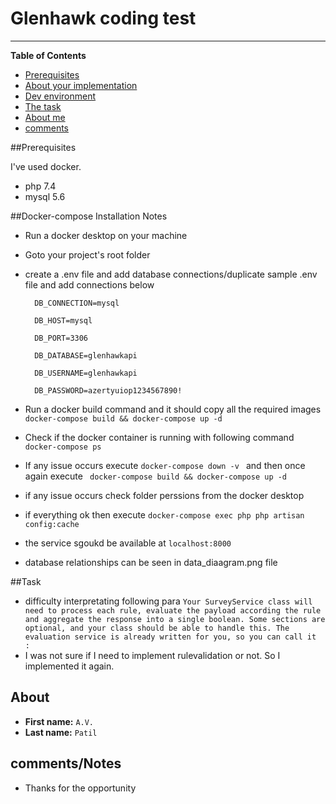# Glenhawk coding test


***

**Table of Contents**


* [Prerequisites](#prerequisites)
* [About your implementation](#about-your-implementation)
* [Dev environment](#the-installation)
* [The task](#the-task)
* [About me](#about-me)
* [comments](#comments)


<a id="prerequisites"></a>
##Prerequisites

I've used docker.
- php 7.4
- mysql 5.6


<a id="the-installation"></a>
##Docker-compose Installation Notes

- Run a docker desktop on your machine
- Goto your project's root folder
- create a .env file and add database connections/duplicate sample .env file and add connections below

        DB_CONNECTION=mysql
        
        DB_HOST=mysql
        
        DB_PORT=3306
        
        DB_DATABASE=glenhawkapi
        
        DB_USERNAME=glenhawkapi
        
        DB_PASSWORD=azertyuiop1234567890!

- Run a docker build command and it should copy all the required images
`` docker-compose build && docker-compose up -d``
- Check if the docker container is running with following command
``docker-compose ps``
- If any issue occurs execute ``docker-compose down -v `` and then once again execute `` docker-compose build && docker-compose up -d``
- if any issue occurs check folder perssions from the docker desktop
- if everything ok then execute ``docker-compose exec php php artisan config:cache``
- the service sgoukd be available at ``localhost:8000``
- database relationships can be seen in data_diaagram.png file

<a id="the-task"></a>

##Task
- difficulty interpretating following para
``Your SurveyService class will need to process each rule, evaluate the payload according the rule and aggregate the response into a single boolean. Some sections are optional, and your class should be able to handle this.
The evaluation service is already written for you, so you can call it  : ``
- I was not sure if I need to implement rulevalidation or not. So I implemented it again.





 
<a id="about-me"></a>

## About 

* **First name:** `A.V.`
* **Last name:** `Patil`

<a id="comments"></a>
## comments/Notes

- Thanks for the opportunity
